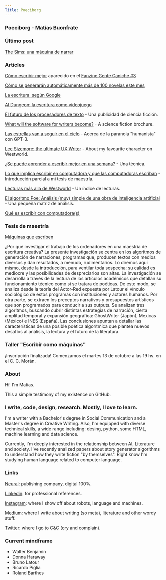 ```yaml
---
Title: Poeciborg
---
```

### Poeciborg - Matías Buonfrate

### Último post
[The Sims: una máquina de narrar](https://poeciborg.medium.com/the-sims-una-m%C3%A1quina-de-narrar-cd68b14d8b51?source=friends_link&sk=2aa20f52cc94656caaf1ce52715bb198)

### Articles
[Cómo escribir mejor](https://poeciborg.medium.com/c%C3%B3mo-escribir-mejor-a9b013d85f4c) aparecido en el [Fanzine Gente Caniche #3](https://www.flipsnack.com/industrialimon/gente-caniche-3-t3f4nm97t9.html)


[Cómo se generarán automáticamente más de 100 novelas este mes](http://bit.ly/nanogenmo_poeciborg)

[La escritura, según Google](https://bit.ly/3iIUePz)

[AI Dungeon: la escritura como videojuego](https://bit.ly/3kkjKfo)

[El futuro de los procesadores de texto](https://bit.ly/poeciborg_author) - Una publicidad de ciencia ficción.

[What will the software for writers become?](https://medium.com/@poeciborg/what-will-the-software-for-writers-become-6fe81f1b6d7a) - A science fiction brochure.

[Las estrellas van a seguir en el cielo](https:bit.ly/poeciborg_estrellas) - Acerca de la paranoia "humanista" con GPT-3.

[Lee Sizemore: the ultimate UX Writer](https://medium.com/@poeciborg/lee-sizemore-the-ultimate-ux-writer-db540b53878d) - About my favourite character on Westworld.

[¿Se puede aprender a escribir mejor en una semana?](https://medium.com/@poeciborg/se-puede-aprender-a-escribir-mejor-en-una-semana-36f1e47bf310) - Una técnica.

[Lo que implica escribir en computadora y que las computadoras escriban](https://bit.ly/3f9lMfu) - Introducción parcial a mi tesis de maestría.

[Lecturas más allá de Westworld](https://medium.com/@poeciborg/lecturas-m%C3%A1s-all%C3%A1-de-westworld-c4497877fb8) - Un índice de lecturas.

[El algoritmo Poe: Análisis (muy) simple de una obra de inteligencia artificial](https://bit.ly/poeciborg_poe) - Una pequeña matriz de análisis.

[Qué es escribir con computadora(s)](https://medium.com/@poeciborg/qu%C3%A9-es-escribir-con-computadora-s-da6a4e113699)

### Tesis de maestría
[Máquinas que escriben](https://www.academia.edu/s/450a889a10)

¿Por qué investigar el trabajo de los ordenadores en una maestría de escritura creativa?
La presente investigación se centra en los algoritmos de generación de narraciones, programas que, producen textos con medios diversos y dan resultados, a menudo, rudimentarios. Lo diremos aquí mismo, desde la introducción, para ventilar toda sospecha: su calidad es mediocre y las posibilidades de despreciarlos son altas.
La investigación se desarrolla a través de la lectura de los artículos académicos que detallan su funcionamiento técnico como si se tratara de poéticas. De este modo, se analiza desde la teoría del Actor-Red expuesta por Latour el vínculo sociológico de estos programas con instituciones y actores humanos. Por otra parte, se extraen los preceptos narrativos y presupuestos artísticos que son programados para conducir a sus outputs.
Se analizan tres algoritmos, buscando cubrir distintas estrategias de narración, cierta amplitud temporal y expansión geográfica: GhostWriter (Japón), Mexicas (México) e INES (España).
Las conclusiones apuntan a detallar las características de una posible poética algorítmica que plantea nuevos desafíos al análisis, la lectura y el futuro de la literatura.

### Taller "Escribir como máquinas"
¡Inscripción finalizada! Comenzamos el martes 13 de octubre a las 19 hs. en el C. C. Morán.

### About
Hi! I'm Matías.

This a simple testimony of my existence on GitHub.

### I write, code, design, research. Mostly, I love to learn.

I'm a writer with a Bachelor's degree in Social Communication and a Master's degree in Creative Writing. Also, I'm equipped with diverse technical skills, a wide range including: desing, python, some HTML, machine learning and data science.

Currently, I'm deeply interested in the relationship between AI, Literature and society. I've recently analized papers about story generator algorithms to understand how they write fiction "by themselves". Right know I'm studying human language related to computer language.

### Links
[Neural](https://www.literaturaneural.com/): publishing company, digital 100%.

[Linkedin](https://www.linkedin.com/in/mbuonfrate/): for professional references.

[Instagram](https://www.instagram.com/poeciborg/): where I show off about robots, language and machines.

[Medium](https://medium.com/@poeciborg): where I write about writing (so meta), literature and other wordy stuff.

[Twitter](https://twitter.com/poeciborg): where I go to C&C (cry and complain).

### Current mindframe

- Walter Benjamin
- Donna Haraway
- Bruno Latour
- Ricardo Piglia
- Roland Barthes
